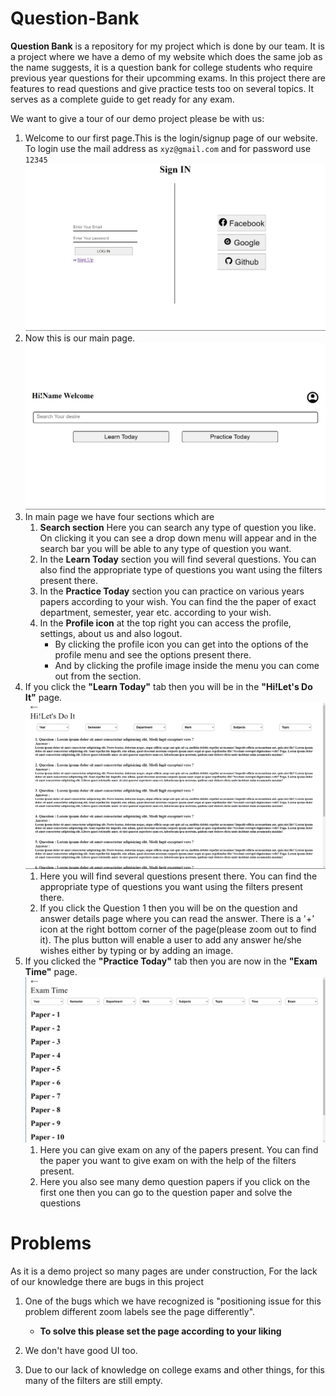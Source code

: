 # Question-Bank

**Question Bank** is a repository for my project which is done by our team. It is a project where we have a demo of my website which does the same job as the name suggests, it is a question bank for college students who require previous year questions for their upcomming exams. In this project there are features to read questions and give practice tests too on several topics. It serves as a complete guide to get ready for any exam.

We want to give a tour of our demo project please be with us:

1. Welcome to our first page.This is the login/signup page of our website. To login use the mail address as `xyz@gmail.com` and for password use `12345`![Sign-in page](sign-in.png) 
2. Now this is our main page. ![main page](main.png)
3. In main page we have four sections which are
   1. **Search section** Here you can search any type of question you like. On clicking it you can see a drop down menu will appear and in the search bar you will be able to any type of question you want.
   2. In the **Learn Today** section you will find several questions. You can also find the appropriate type of questions you want using the filters present there.
   3. In the **Practice Today** section you can practice on various years papers according to your wish. You can find the the paper of exact department, semester, year etc. according to your wish.
   4. In the **Profile icon** at the top right you can access the profile, settings, about us and also logout.
      - By clicking the profile icon you can get into the options of the profile menu and see the options present there.
      - And by clicking the profile image inside the menu you can come out from the section.
4. If you click the **"Learn Today"** tab then you will be in the **"Hi!Let's Do It"** page. ![learn page](learn.png)
   1. Here you will find several questions present there. You can find the appropriate type of questions you want using the filters present there.
   2. If you click the Question 1 then you will be on the question and answer details page where you can read the answer. There is a '+' icon at the right bottom corner of the page(please zoom out to find it). The plus button will enable a user to add any answer he/she wishes either by typing or by adding an image.
5. If you clicked the **"Practice Today"** tab then you are now in the **"Exam Time"** page. ![practice page](practice.png)
   1. Here you can give exam on any of the papers present. You can find the paper you want to give exam on with the help of the filters present.
   2. Here you also see many demo question papers if you click on the first one then you can go to the question paper and solve the questions

# Problems

As it is a demo project so many pages are under construction, For the lack of our knowledge there are bugs in this project

1. One of the bugs which we have recognized is "positioning issue for this problem different zoom labels see the page differently".

   - **To solve this please set the page according to your liking**

2. We don't have good UI too.
3. Due to our lack of knowledge on college exams and other things, for this many of the filters are still empty.
